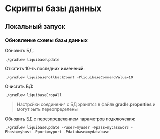 # Скрипты базы данных

## Локальный запуск

### Обновление схемы базы данных

Обновить БД:
```
./gradlew liquibaseUpdate
```
        
Откатить 10-ть последних изменений:
```
./gradlew liquibaseRollbackCount -PliquibaseCommandValue=10
```
Очистить БД:
```
./gradlew liquibaseDropAll
```
    
> Настройки соединения с БД хранятся в файле **gradle.properties** и могут быть переопределены

Обновить БД с переопределением параметров подключения:
```
./gradlew liquibaseUpdate -Puser=myuser -Ppass=mypassword -Phost=myhost -Pport=myport -Pdatabase=mydatabase
```
